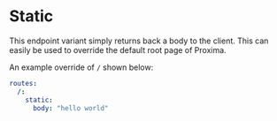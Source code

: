 # Static

This endpoint variant simply returns back a body to the client. This can easily be used to override the default root page of Proxima. 

An example override of `/` shown below:

```yaml
routes:
  /:
    static:
      body: "hello world"
```

